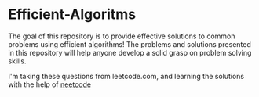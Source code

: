 # Efficient-Algoritms

The goal of this repository is to provide effective solutions to common problems using efficient algorithms!
The problems and solutions presented in this repository will help anyone develop a solid grasp on problem solving skills.

I'm taking these questions from leetcode.com, and learning the solutions with the help of [neetcode]([url](https://neetcode.io/roadmap)https://neetcode.io/roadmap)
